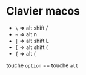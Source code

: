 # Clavier macos

- `\` => alt shift /
- `~` => alt n
- `|` => alt shift L
- `[` => alt shift (
- `{` => alt (

touche `option` == touche `alt`
